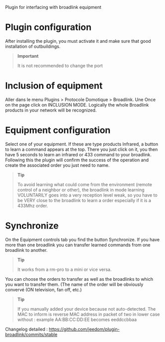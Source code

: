 Plugin for interfacing with broadlink equipment

Plugin configuration 
=======================

After installing the plugin, you must activate it and make sure that
good installation of outbuildings.

> **Important**
>
> It is not recommended to change the port

Inclusion of equipment 
=========================

Aller dans le menu Plugins &gt; Protocole Domotique &gt; Broadlink. Une
Once on the page click on INCLUSION MODE. Logically the whole
Broadlink products in your network will be recognized.

Equipment configuration 
=============================

Select one of your equipment. If these are type products
Infrared, a button to learn a command appears at the top. There you
just click on it, you then have 5 seconds to learn
an infrared or 433 command to your broadlink. Following this the plugin
will confirm the success of the operation and create the associated order
you just need to name.

> **Tip**
>
> To avoid learning what could come from the environment
> (remote control of a neighbor or other), the broadlink in mode
> learning VOLUNTARILY goes into a very reception level
> weak, so you have to be VERY close to the broadlink to learn a
> order especially if it is a 433Mhz order.

Synchronize 
============

On the Equipment controls tab you find the button
Synchronize. If you have more than one broadlink you can
transfer learned commands from one broadlink to another.

> **Tip**
>
> It works from a rm-pro to a mini or vice versa.

You can choose the orders to transfer as well as the broadlinks
to which you want to transfer them. (The name of the order will be
obviously convervé (ON television, fan off, etc.)

> **Tip**
>
> If you manually added your device because not auto-detected. The MAC to inform is 
> reverse MAC address in packet of two in lower case without : example AA:BB:CC:DD:EE
> becomes eeddccbbaa

Changelog detailed :
<https://github.com/jeedom/plugin-broadlink/commits/stable>
